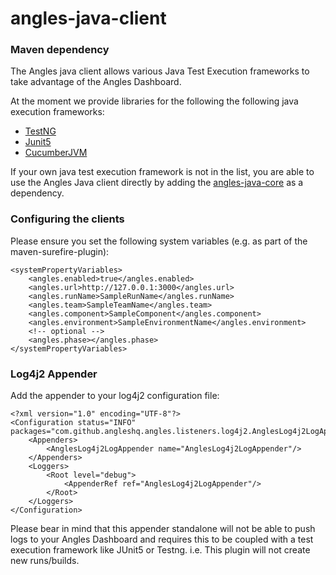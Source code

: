 # angles-java-client


### Maven dependency
The Angles java client allows various Java Test Execution frameworks to take advantage of the Angles Dashboard.

At the moment we provide libraries for the following the following java execution frameworks:
- [TestNG](./angles-testng/README.md)
- [Junit5](./angles-junit5/README.md)
- [CucumberJVM](./angles-cucumberjvm/README.md)

If your own java test execution framework is not in the list, you are able to use the Angles Java client directly by adding the [angles-java-core](./angles-java-core/README.md) as a dependency.


### Configuring the clients
Please ensure you set the following system variables (e.g. as part of the maven-surefire-plugin):
```
<systemPropertyVariables>
    <angles.enabled>true</angles.enabled>
    <angles.url>http://127.0.0.1:3000</angles.url>
    <angles.runName>SampleRunName</angles.runName>
    <angles.team>SampleTeamName</angles.team>
    <angles.component>SampleComponent</angles.component>
    <angles.environment>SampleEnvironmentName</angles.environment>
    <!-- optional -->
    <angles.phase></angles.phase>
</systemPropertyVariables>
```

### Log4j2 Appender 
Add the appender to your log4j2 configuration file:
```
<?xml version="1.0" encoding="UTF-8"?>
<Configuration status="INFO" packages="com.github.angleshq.angles.listeners.log4j2.AnglesLog4j2LogAppender">
    <Appenders>
        <AnglesLog4j2LogAppender name="AnglesLog4j2LogAppender"/>
    </Appenders>
    <Loggers>
        <Root level="debug">
            <AppenderRef ref="AnglesLog4j2LogAppender"/>
        </Root>
    </Loggers>
</Configuration>
```
Please bear in mind that this appender standalone will not be able to push logs to your Angles Dashboard and requires this to be coupled with a test execution framework like JUnit5 or Testng. i.e. This plugin will not create new runs/builds.
